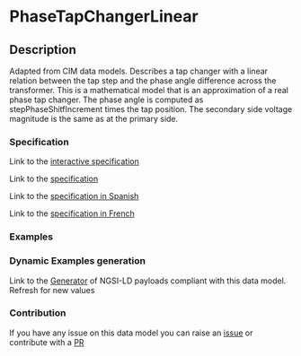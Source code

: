 # PhaseTapChangerLinear

## Description 

Adapted from CIM data models. Describes a tap changer with a linear relation between the tap step and the phase angle difference across the transformer. This is a mathematical model that is an approximation of a real phase tap changer. The phase angle is computed as stepPhaseShitfIncrement times the tap position. The secondary side voltage magnitude is the same as at the primary side.
### Specification

Link to the [interactive specification](https://swagger.lab.fiware.org/?url=https://smart-data-models.github.io/dataModel.EnergyCIM/PhaseTapChangerLinear/swagger.yaml)

Link to the [specification](https://smart-data-models.github.io/dataModel.EnergyCIM/PhaseTapChangerLinear/doc/spec.md)

Link to the [specification in Spanish](https://smart-data-models.github.io/dataModel.EnergyCIM/PhaseTapChangerLinear/doc/spec_ES.md)

Link to the [specification in French](https://smart-data-models.github.io/dataModel.EnergyCIM/PhaseTapChangerLinear/doc/spec_FR.md)
### Examples
### Dynamic Examples generation

Link to the [Generator](https://smartdatamodels.org/extra/ngsi-ld_generator_v0.91.php?schemaUrl=https://raw.githubusercontent.com/smart-data-models/dataModel.EnergyCIM/master/PhaseTapChangerLinear/schema.json&email=info@smartdatamodels.org) of NGSI-LD payloads compliant with this data model. Refresh for new values
### Contribution

 If you have any issue on this data model you can raise an [issue](https://github.com/smart-data-models/dataModel.EnergyCIM/issues)  or contribute with a [PR](https://github.com/smart-data-models/dataModel.EnergyCIM/pulls)